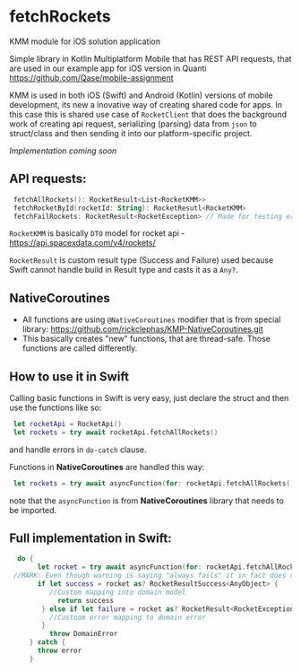 # fetchRockets
KMM module for iOS solution application

Simple library in Kotlin Multiplatform Mobile that has REST API requests,
that are used in our example app for iOS version in Quanti 
https://github.com/Qase/mobile-assignment

KMM is used in both iOS (Swift) and Android (Kotlin) versions of mobile development, its new a inovative way of creating shared code for apps.
In this case this is shared use case of `RocketClient` that does the background work of creating api request, serializing (parsing) data from `json` to struct/class and then sending
 it into our platform-specific project. 
 
_Implementation coming soon_

## API requests: 
```Kotlin 
 fetchAllRockets(): RocketResult<List<RocketKMM>>
 fetchRocketById(rocketId: String): RocketResutl<RocketKMM>
 fetchFailRockets: RocketResult<RocketException> // Made for testing error handling
```

`RocketKMM` is basically `DTO` model for rocket api - https://api.spacexdata.com/v4/rockets/

`RocketResult` is custom result type (Success and Failure) used because Swift cannot handle build in Result type and casts it as a `Any?`.

## NativeCoroutines
 - All functions are using `@NativeCoroutines` modifier that is from special library:
https://github.com/rickclephas/KMP-NativeCoroutines.git
 - This basically creates "new" functions, that are thread-safe. Those functions are called differently.

## How to use it in Swift
Calling basic functions in Swift is very easy, just declare the struct and then use the functions like so:
```Swift 
 let rocketApi = RocketApi()
 let rockets = try await rocketApi.fetchAllRockets()
```
  and handle errors in `do-catch` clause.

Functions in **NativeCoroutines** are handled this way:
```Swift 
 let rockets = try await asyncFunction(for: rocketApi.fetchAllRockets())
```
  note that the `asyncFunction` is from **NativeCoroutines** library that needs to be imported.

## Full implementation in Swift:
```Swift 
  do {
       let rocket = try await asyncFunction(for: rocketApi.fetchAllRockets())
 //MARK: Even though warning is saying "always fails" it in fact does not fail at all. Swift is confused about KMM. - Ignore this warrning
       if let success = rocket as? RocketResultSuccess<AnyObject> {
          //Custom mapping into domain model
            return success
        } else if let failure = rocket as? RocketResult<RocketException> {
          //Custoom error mapping to domain error
        }
          throw DomainError
     } catch {
       throw error
     }
```
